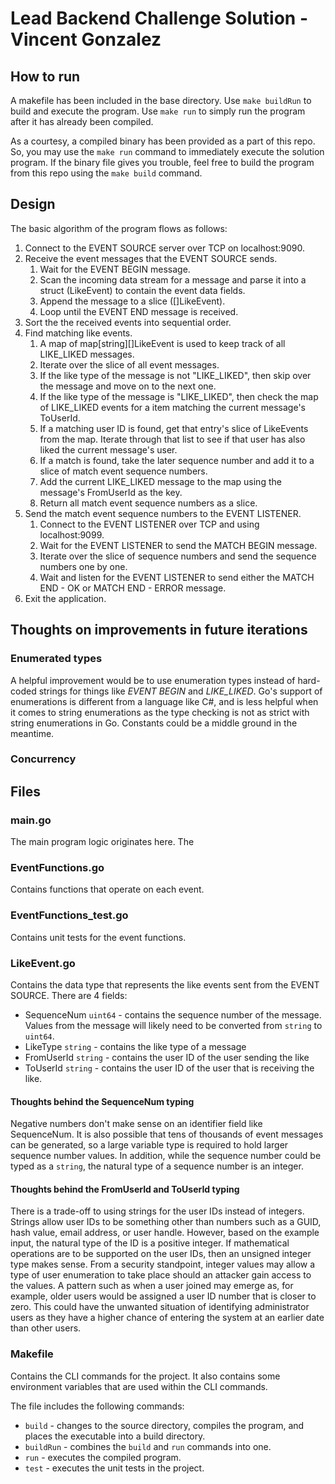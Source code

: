 # Lead Backend Challenge Solution - Vincent Gonzalez

## How to run
A makefile has been included in the base directory. Use `make buildRun` to build and execute the program. Use `make run` to simply run the program after it has already been compiled.

As a courtesy, a compiled binary has been provided as a part of this repo. So, you may use the `make run` command to immediately execute the solution program. If the binary file gives you trouble, feel free to build the program from this repo using the `make build` command.

## Design
The basic algorithm of the program flows as follows:
1. Connect to the EVENT SOURCE server over TCP on localhost:9090.
2. Receive the event messages that the EVENT SOURCE sends.
    1. Wait for the EVENT BEGIN message.
    2. Scan the incoming data stream for a message and parse it into a struct (LikeEvent) to contain the event data fields.
    3. Append the message to a slice ([]LikeEvent).
    4. Loop until the EVENT END message is received.
3. Sort the the received events into sequential order.
4. Find matching like events.
    1. A map of map\[string\][]LikeEvent is used to keep track of all LIKE_LIKED messages.
    2. Iterate over the slice of all event messages.
    3. If the like type of the message is not "LIKE_LIKED", then skip over the message and move on to the next one.
    4. If the like type of the message is "LIKE_LIKED", then check the map of LIKE_LIKED events for a item matching the current message's ToUserId.
    5. If a matching user ID is found, get that entry's slice of LikeEvents from the map. Iterate through that list to see if that user has also liked the current message's user.
    6. If a match is found, take the later sequence number and add it to a slice of match event sequence numbers.
    7. Add the current LIKE_LIKED message to the map using the message's FromUserId as the key.
    8. Return all match event sequence numbers as a slice.
5. Send the match event sequence numbers to the EVENT LISTENER.
    1. Connect to the EVENT LISTENER over TCP and using localhost:9099.
    2. Wait for the EVENT LISTENER to send the MATCH BEGIN message.
    3. Iterate over the slice of sequence numbers and send the sequence numbers one by one.
    4. Wait and listen for the EVENT LISTENER to send either the MATCH END - OK or MATCH END - ERROR message.
6. Exit the application.

## Thoughts on improvements in future iterations
### Enumerated types
A helpful improvement would be to use enumeration types instead of hard-coded strings for things like *EVENT BEGIN* and *LIKE_LIKED*. Go's support of enumerations is different from a language like C#, and is less helpful when it comes to string enumerations as the type checking is not as strict with string enumerations in Go. Constants could be a middle ground in the meantime.
### Concurrency
## Files
### main.go
The main program logic originates here. The

### EventFunctions.go
Contains functions that operate on each event.

### EventFunctions_test.go
Contains unit tests for the event functions.

### LikeEvent.go
Contains the data type that represents the like events sent from the EVENT SOURCE.
There are 4 fields:
- SequenceNum `uint64` - contains the sequence number of the message. Values from the message will likely need to be converted from `string` to `uint64`.
- LikeType `string` - contains the like type of a message
- FromUserId `string` - contains the user ID of the user sending the like
- ToUserId `string` - contains the user ID of the user that is receiving the like.

#### Thoughts behind the SequenceNum typing
Negative numbers don't make sense on an identifier field like SequenceNum. It is also possible that tens of thousands of event messages can be generated, so a large variable type is required to hold larger sequence number values. In addition, while the sequence number could be typed as a `string`, the natural type of a sequence number is an integer.

#### Thoughts behind the FromUserId and ToUserId typing
There is a trade-off to using strings for the user IDs instead of integers. Strings allow user IDs to be something other than numbers
such as a GUID, hash value, email address, or user handle. However, based on
the example input, the natural type of the ID is a positive integer.
If mathematical operations are to be supported on the user IDs, then
an unsigned integer type makes sense. From a security standpoint,
integer values may allow a type of user enumeration to take place
should an attacker gain access to the values. A pattern such as
when a user joined may emerge as, for example, older users would
be assigned a user ID number that is closer to zero. This could
have the unwanted situation of identifying administrator users as
they have a higher chance of entering the system at an earlier date
than other users.

### Makefile
Contains the CLI commands for the project. It also contains some environment variables that are used within the CLI commands.

The file includes the following commands:
- `build` - changes to the source directory, compiles the program, and places the executable into a build directory.
- `buildRun` - combines the `build` and `run` commands into one.
- `run` - executes the compiled program.
- `test` - executes the unit tests in the project.
